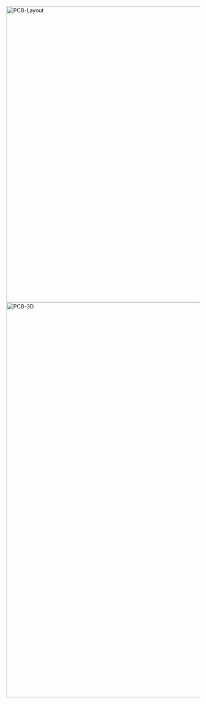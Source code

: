 <img width="771" alt="PCB-Layout" src="https://github.com/ZiadAm21/Mechanical-Turk/assets/85026466/294146c9-6c39-458a-bf5e-eeac2324a76a">
<img width="1029" alt="PCB-3D" src="https://github.com/ZiadAm21/Mechanical-Turk/assets/85026466/c324dfcb-7858-4109-8abc-ef0bd6ab6ac7">
